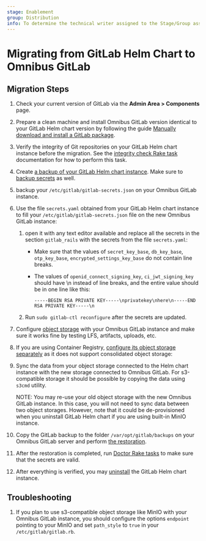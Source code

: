 ```yaml
---
stage: Enablement
group: Distribution
info: To determine the technical writer assigned to the Stage/Group associated with this page, see https://about.gitlab.com/handbook/engineering/ux/technical-writing/#designated-technical-writers
---
```


# Migrating from GitLab Helm Chart to Omnibus GitLab

## Migration Steps

1. Check your current version of GitLab via the **Admin Area > Components** page.

1. Prepare a clean machine and install Omnibus GitLab version identical to your GitLab Helm chart version by following the guide [Manually download and install a GitLab package](https://docs.gitlab.com/omnibus/manual_install.html).

1. Verify the integrity of Git repositories on your GitLab Helm chart instance before the migration. See the [integrity check Rake task](https://docs.gitlab.com/ee/administration/raketasks/check.html) documentation for how to perform this task.

1. Create [a backup of your GitLab Helm chart instance](../../backup-restore/backup.md). Make sure to [backup secrets](../../backup-restore/backup.md#backup-the-secrets) as well.

1. backup your `/etc/gitlab/gitlab-secrets.json` on your Omnibus GitLab instance.

1. Use the file `secrets.yaml` obtained from your GitLab Helm chart instance to fill your `/etc/gitlab/gitlab-secrets.json` file on the new Omnibus GitLab instance:
    1. open it with any text editor available and replace all the secrets in the section `gitlab_rails` with the secrets from the file `secrets.yaml`:
        - Make sure that the values of `secret_key_base`, `db_key_base`, `otp_key_base`, `encrypted_settings_key_base` do not contain line breaks.
        - The values of `openid_connect_signing_key`, `ci_jwt_signing_key` should have \n instead of line breaks, and the entire value should be in one line like this:

            ```shell
            -----BEGIN RSA PRIVATE KEY-----\nprivatekey\nhere\n-----END RSA PRIVATE KEY-----\n
            ```
            
    1. Run `sudo gitlab-ctl reconfigure` after the secrets are updated.

1. Configure [object storage](https://docs.gitlab.com/ee/administration/object_storage.html) with your Omnibus GitLab instance and make sure it works fine by testing LFS, artifacts, uploads, etc.

1. If you are using Container Registry, [configure its object storage separately](https://docs.gitlab.com/ee/administration/packages/container_registry.html#use-object-storage) as it does not support consolidated object storage:

1. Sync the data from your object storage connected to the Helm chart instance with the new storage connected to Omnibus GitLab. For s3-compatible storage it should be possible by copying the data using `s3cmd` utility.

    NOTE:
    You may re-use your old object storage with the new Omnibus GitLab instance. In this case, you will not need to sync data between two object storages. However, note that it could be de-provisioned when you uninstall GitLab Helm chart if you are using built-in MinIO instance.

1. Copy the GitLab backup to the folder `/var/opt/gitlab/backups` on your Omnibus GitLab server and perform [the restoration](https://docs.gitlab.com/ee/raketasks/backup_restore.html#restore-for-omnibus-gitlab-installations).

1. After the restoration is completed, run [Doctor Rake tasks](https://docs.gitlab.com/ee/administration/raketasks/doctor.html) to make sure that the secrets are valid.

1. After everything is verified, you may [uninstall](../../index.md#uninstall) the GitLab Helm chart instance. 

## Troubleshooting

1. If you plan to use s3-compatible object storage like MinIO with your Omnibus GitLab instance, you should configure the options `endpoint` pointing to your MinIO and set `path_style` to `true` in your `/etc/gitlab/gitlab.rb`.
